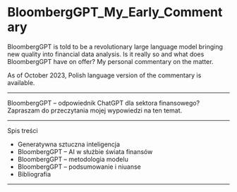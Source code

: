 # BloombergGPT_My_Early_Commentary
BloombergGPT is told to be a revolutionary large language model bringing new quality into financial data analysis. Is it really so and what does BloombergGPT have on offer? My personal commentary on the matter.

As of October 2023, Polish language version of the commentary is available.

--------------------------------------------------------------------------

BloombergGPT – odpowiednik ChatGPT dla sektora finansowego? 
Zapraszam do przeczytania mojej wypowiedzi na ten temat.

-----------------------------------------------------------------------

  Spis treści
- Generatywna sztuczna inteligencja
- BloombergGPT – AI w służbie świata finansów
- BloombergGPT – metodologia modelu
- BloombergGPT – podsumowanie i niuanse
- Bibliografia

-------------------------------------------------------------------




